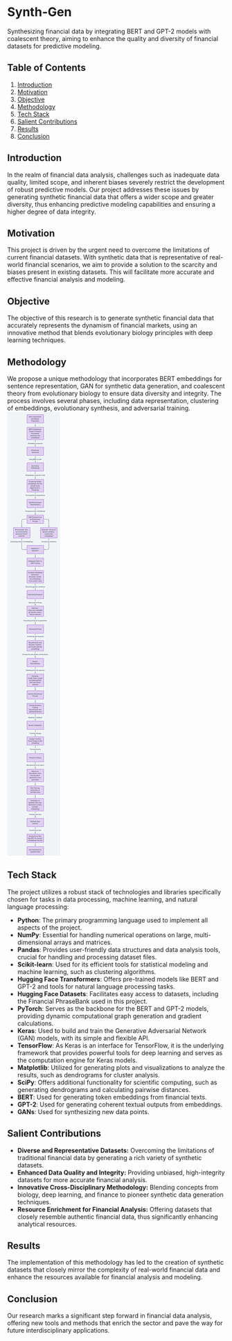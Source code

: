 # Synth-Gen
Synthesizing financial data by integrating BERT and GPT-2 models with coalescent theory, aiming to enhance the quality and diversity of financial datasets for predictive modeling.


## Table of Contents
1. [Introduction](#introduction)
2. [Motivation](#motivation)
3. [Objective](#objective)
4. [Methodology](#methodology)
5. [Tech Stack](#tech-stack)
6. [Salient Contributions](#salient-contributions)
7. [Results](#results)
8. [Conclusion](#conclusion)

## Introduction
In the realm of financial data analysis, challenges such as inadequate data quality, limited scope, and inherent biases severely restrict the development of robust predictive models. Our project addresses these issues by generating synthetic financial data that offers a wider scope and greater diversity, thus enhancing predictive modeling capabilities and ensuring a higher degree of data integrity.

## Motivation
This project is driven by the urgent need to overcome the limitations of current financial datasets. With synthetic data that is representative of real-world financial scenarios, we aim to provide a solution to the scarcity and biases present in existing datasets. This will facilitate more accurate and effective financial analysis and modeling.

## Objective
The objective of this research is to generate synthetic financial data that accurately represents the dynamism of financial markets, using an innovative method that blends evolutionary biology principles with deep learning techniques.

## Methodology
We propose a unique methodology that incorporates BERT embeddings for sentence representation, GAN for synthetic data generation, and coalescent theory from evolutionary biology to ensure data diversity and integrity. The process involves several phases, including data representation, clustering of embeddings, evolutionary synthesis, and adversarial training.
![image](method.jpg)

## Tech Stack
The project utilizes a robust stack of technologies and libraries specifically chosen for tasks in data processing, machine learning, and natural language processing:
- **Python**: The primary programming language used to implement all aspects of the project.
- **NumPy**: Essential for handling numerical operations on large, multi-dimensional arrays and matrices.
- **Pandas**: Provides user-friendly data structures and data analysis tools, crucial for handling and processing dataset files.
- **Scikit-learn**: Used for its efficient tools for statistical modeling and machine learning, such as clustering algorithms.
- **Hugging Face Transformers**: Offers pre-trained models like BERT and GPT-2 and tools for natural language processing tasks.
- **Hugging Face Datasets**: Facilitates easy access to datasets, including the Financial PhraseBank used in this project.
- **PyTorch**: Serves as the backbone for the BERT and GPT-2 models, providing dynamic computational graph generation and gradient calculations.
- **Keras**: Used to build and train the Generative Adversarial Network (GAN) models, with its simple and flexible API.
- **TensorFlow**: As Keras is an interface for TensorFlow, it is the underlying framework that provides powerful tools for deep learning and serves as the computation engine for Keras models.
- **Matplotlib**: Utilized for generating plots and visualizations to analyze the results, such as dendrograms for cluster analysis.
- **SciPy**: Offers additional functionality for scientific computing, such as generating dendrograms and calculating pairwise distances.
- **BERT**: Used for generating token embeddings from financial texts.
- **GPT-2**: Used for generating coherent textual outputs from embeddings.
- **GANs**: Used for synthesizing new data points.


## Salient Contributions
- **Diverse and Representative Datasets:** Overcoming the limitations of traditional financial data by generating a rich variety of synthetic datasets.
- **Enhanced Data Quality and Integrity:** Providing unbiased, high-integrity datasets for more accurate financial analysis.
- **Innovative Cross-Disciplinary Methodology:** Blending concepts from biology, deep learning, and finance to pioneer synthetic data generation techniques.
- **Resource Enrichment for Financial Analysis:** Offering datasets that closely resemble authentic financial data, thus significantly enhancing analytical resources.

## Results
The implementation of this methodology has led to the creation of synthetic datasets that closely mirror the complexity of real-world financial data and enhance the resources available for financial analysis and modeling.

## Conclusion
Our research marks a significant step forward in financial data analysis, offering new tools and methods that enrich the sector and pave the way for future interdisciplinary applications.
